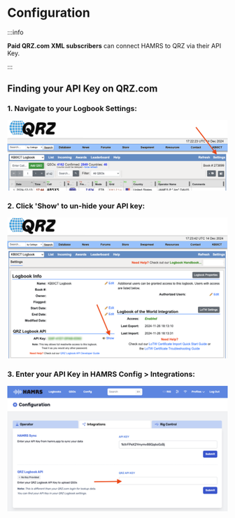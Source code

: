 # Configuration
:::info

**Paid QRZ.com XML subscribers** can connect HAMRS to QRZ via their API Key. 

:::


## Finding your API Key on QRZ.com

### 1. Navigate to your Logbook Settings:

![QRZ Logbook Settings Button](./img/qrz-logbook-settings.png)

### 2. Click 'Show' to un-hide your API key:
![FLRIG Server](./img/qrz-show-api-key.png)

### 3. Enter your API Key in HAMRS Config > Integrations:

![QRZ Logbook Settings Button](./img/hamrs-qrz-api-key-input.png)